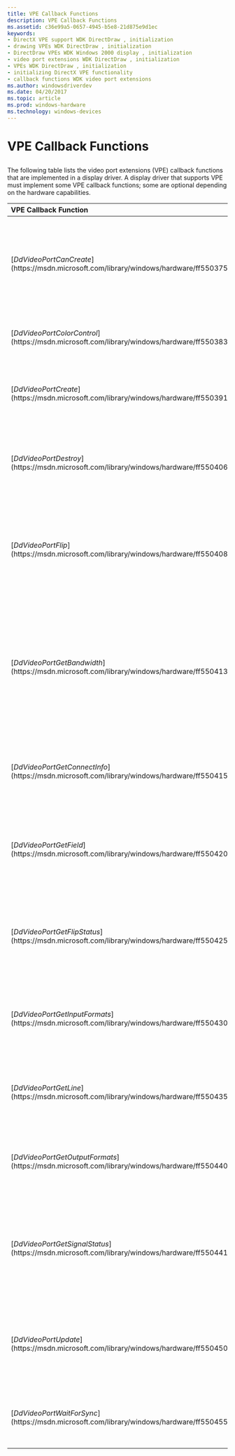 ```yaml
---
title: VPE Callback Functions
description: VPE Callback Functions
ms.assetid: c36e99a5-0657-4945-b5e8-21d875e9d1ec
keywords:
- DirectX VPE support WDK DirectDraw , initialization
- drawing VPEs WDK DirectDraw , initialization
- DirectDraw VPEs WDK Windows 2000 display , initialization
- video port extensions WDK DirectDraw , initialization
- VPEs WDK DirectDraw , initialization
- initializing DirectX VPE functionality
- callback functions WDK video port extensions
ms.author: windowsdriverdev
ms.date: 04/20/2017
ms.topic: article
ms.prod: windows-hardware
ms.technology: windows-devices
---
```


# VPE Callback Functions


## <span id="ddk_vpe_callback_functions_gg"></span><span id="DDK_VPE_CALLBACK_FUNCTIONS_GG"></span>


The following table lists the video port extensions (VPE) callback functions that are implemented in a display driver. A display driver that supports VPE must implement some VPE callback functions; some are optional depending on the hardware capabilities.

<table>
<colgroup>
<col width="50%" />
<col width="50%" />
</colgroup>
<thead>
<tr class="header">
<th align="left">VPE Callback Function</th>
<th align="left">Description</th>
</tr>
</thead>
<tbody>
<tr class="odd">
<td align="left"><p>[<em>DdVideoPortCanCreate</em>](https://msdn.microsoft.com/library/windows/hardware/ff550375)</p></td>
<td align="left"><p>Determines whether the driver can support a DirectDraw VPE object of the specified description.</p></td>
</tr>
<tr class="even">
<td align="left"><p>[<em>DdVideoPortColorControl</em>](https://msdn.microsoft.com/library/windows/hardware/ff550383)</p></td>
<td align="left"><p>Gets or sets the VPE object color controls.</p></td>
</tr>
<tr class="odd">
<td align="left"><p>[<em>DdVideoPortCreate</em>](https://msdn.microsoft.com/library/windows/hardware/ff550391)</p></td>
<td align="left"><p>Notifies the driver that DirectDraw created a VPE object.</p></td>
</tr>
<tr class="even">
<td align="left"><p>[<em>DdVideoPortDestroy</em>](https://msdn.microsoft.com/library/windows/hardware/ff550406)</p></td>
<td align="left"><p>Notifies the driver that DirectDraw destroyed the specified VPE object.</p></td>
</tr>
<tr class="odd">
<td align="left"><p>[<em>DdVideoPortFlip</em>](https://msdn.microsoft.com/library/windows/hardware/ff550408)</p></td>
<td align="left"><p>Performs a physical flip, causing the VPE object to start writing data to the new surface.</p></td>
</tr>
<tr class="even">
<td align="left"><p>[<em>DdVideoPortGetBandwidth</em>](https://msdn.microsoft.com/library/windows/hardware/ff550413)</p></td>
<td align="left"><p>Reports the bandwidth limitations of the device's frame buffer memory based on the specified VPE object output format.</p></td>
</tr>
<tr class="odd">
<td align="left"><p>[<em>DdVideoPortGetConnectInfo</em>](https://msdn.microsoft.com/library/windows/hardware/ff550415)</p></td>
<td align="left"><p>Returns the connections supported by the specified VPE object.</p></td>
</tr>
<tr class="even">
<td align="left"><p>[<em>DdVideoPortGetField</em>](https://msdn.microsoft.com/library/windows/hardware/ff550420)</p></td>
<td align="left"><p>Determines whether the current field of an interlaced signal is even or odd.</p></td>
</tr>
<tr class="odd">
<td align="left"><p>[<em>DdVideoPortGetFlipStatus</em>](https://msdn.microsoft.com/library/windows/hardware/ff550425)</p></td>
<td align="left"><p>Determines whether the most recently requested flip on a surface has occurred.</p></td>
</tr>
<tr class="even">
<td align="left"><p>[<em>DdVideoPortGetInputFormats</em>](https://msdn.microsoft.com/library/windows/hardware/ff550430)</p></td>
<td align="left"><p>Determines the input formats that the DirectDraw VPE object can accept.</p></td>
</tr>
<tr class="odd">
<td align="left"><p>[<em>DdVideoPortGetLine</em>](https://msdn.microsoft.com/library/windows/hardware/ff550435)</p></td>
<td align="left"><p>Returns the current line number of the hardware video port.</p></td>
</tr>
<tr class="even">
<td align="left"><p>[<em>DdVideoPortGetOutputFormats</em>](https://msdn.microsoft.com/library/windows/hardware/ff550440)</p></td>
<td align="left"><p>Determines the output formats that the VPE object supports.</p></td>
</tr>
<tr class="odd">
<td align="left"><p>[<em>DdVideoPortGetSignalStatus</em>](https://msdn.microsoft.com/library/windows/hardware/ff550441)</p></td>
<td align="left"><p>Retrieves the status of the video signal currently being presented to the hardware video port.</p></td>
</tr>
<tr class="even">
<td align="left"><p>[<em>DdVideoPortUpdate</em>](https://msdn.microsoft.com/library/windows/hardware/ff550450)</p></td>
<td align="left"><p>Starts and stops the VPE object and modifies the VPE object data stream.</p></td>
</tr>
<tr class="odd">
<td align="left"><p>[<em>DdVideoPortWaitForSync</em>](https://msdn.microsoft.com/library/windows/hardware/ff550455)</p></td>
<td align="left"><p>Waits until the next vertical synch occurs.</p></td>
</tr>
</tbody>
</table>

 

 

 





